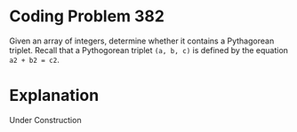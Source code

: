# Coding Problem 382

Given an array of integers, determine whether it contains a Pythagorean triplet. Recall that a Pythogorean triplet `(a, b, c)` is defined by the equation `a2 + b2 = c2`.

# Explanation

Under Construction